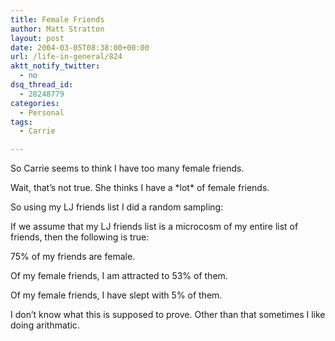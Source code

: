 ```yaml
---
title: Female Friends
author: Matt Stratton
layout: post
date: 2004-03-05T08:38:00+00:00
url: /life-in-general/824
aktt_notify_twitter:
  - no
dsq_thread_id:
  - 28248779
categories:
  - Personal
tags:
  - Carrie

---
```

So Carrie seems to think I have too many female friends.

Wait, that&#8217;s not true. She thinks I have a \*lot\* of female friends.

So using my LJ friends list I did a random sampling:

If we assume that my LJ friends list is a microcosm of my entire list of friends, then the following is true:

75% of my friends are female.

Of my female friends, I am attracted to 53% of them.

Of my female friends, I have slept with 5% of them.

I don&#8217;t know what this is supposed to prove. Other than that sometimes I like doing arithmatic.